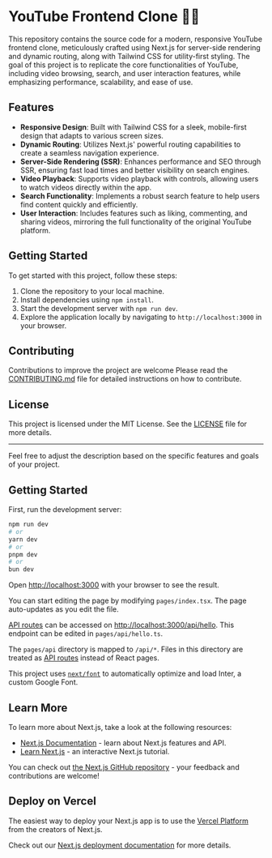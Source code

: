 # YouTube Frontend Clone 🎥🚀

This repository contains the source code for a modern, responsive YouTube frontend clone, meticulously crafted using Next.js for server-side rendering and dynamic routing, along with Tailwind CSS for utility-first styling. The goal of this project is to replicate the core functionalities of YouTube, including video browsing, search, and user interaction features, while emphasizing performance, scalability, and ease of use.

## Features

- **Responsive Design**: Built with Tailwind CSS for a sleek, mobile-first design that adapts to various screen sizes.
- **Dynamic Routing**: Utilizes Next.js' powerful routing capabilities to create a seamless navigation experience.
- **Server-Side Rendering (SSR)**: Enhances performance and SEO through SSR, ensuring fast load times and better visibility on search engines.
- **Video Playback**: Supports video playback with controls, allowing users to watch videos directly within the app.
- **Search Functionality**: Implements a robust search feature to help users find content quickly and efficiently.
- **User Interaction**: Includes features such as liking, commenting, and sharing videos, mirroring the full functionality of the original YouTube platform.

## Getting Started

To get started with this project, follow these steps:

1. Clone the repository to your local machine.
2. Install dependencies using `npm install`.
3. Start the development server with `npm run dev`.
4. Explore the application locally by navigating to `http://localhost:3000` in your browser.

## Contributing

Contributions to improve the project are welcome Please read the [CONTRIBUTING.md](CONTRIBUTING.md) file for detailed instructions on how to contribute.

## License

This project is licensed under the MIT License. See the [LICENSE](LICENSE) file for more details.

---

Feel free to adjust the description based on the specific features and goals of your project.

## Getting Started

First, run the development server:

```bash
npm run dev
# or
yarn dev
# or
pnpm dev
# or
bun dev
```

Open [http://localhost:3000](http://localhost:3000) with your browser to see the result.

You can start editing the page by modifying `pages/index.tsx`. The page auto-updates as you edit the file.

[API routes](https://nextjs.org/docs/api-routes/introduction) can be accessed on [http://localhost:3000/api/hello](http://localhost:3000/api/hello). This endpoint can be edited in `pages/api/hello.ts`.

The `pages/api` directory is mapped to `/api/*`. Files in this directory are treated as [API routes](https://nextjs.org/docs/api-routes/introduction) instead of React pages.

This project uses [`next/font`](https://nextjs.org/docs/basic-features/font-optimization) to automatically optimize and load Inter, a custom Google Font.

## Learn More

To learn more about Next.js, take a look at the following resources:

- [Next.js Documentation](https://nextjs.org/docs) - learn about Next.js features and API.
- [Learn Next.js](https://nextjs.org/learn) - an interactive Next.js tutorial.

You can check out [the Next.js GitHub repository](https://github.com/vercel/next.js/) - your feedback and contributions are welcome!

## Deploy on Vercel

The easiest way to deploy your Next.js app is to use the [Vercel Platform](https://vercel.com/new?utm_medium=default-template&filter=next.js&utm_source=create-next-app&utm_campaign=create-next-app-readme) from the creators of Next.js.

Check out our [Next.js deployment documentation](https://nextjs.org/docs/deployment) for more details.
